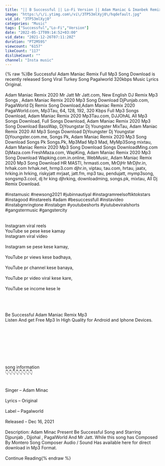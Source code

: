 ```yaml
---
title: "|| B Successful || Lo-Fi Version || Adam Maniac & Imanbek Remixed || Instagram Bgm Sound ||"
image: "https:\/\/i.ytimg.com\/vi\/3TP53mlXyj0\/hqdefault.jpg"
vid_id: "3TP53mlXyj0"
categories: "Music"
tags: ["Successful","Lo-Fi","Version"]
date: "2022-05-17T09:14:52+03:00"
vid_date: "2021-12-26T07:11:20Z"
duration: "PT2M59S"
viewcount: "6157"
likeCount: "117"
dislikeCount: ""
channel: "Insta music"
---
```

{% raw %}Be Successful Adam Maniac Remix Full Mp3 Song Download is recently released Song Viral Turkey Song Pagalworld 320kbps Music Lyrics Original.<br /><br />Adam Maniac Remix 2020 Mr Jatt Mr Jatt.com, New English DJ Remix Mp3 Songs , Adam Maniac Remix 2020 Mp3 Song Download DjPunjab.com, PagalWorld Dj Remix Song Download,Adam Maniac Remix 2020 PagalWorld.com, Mp3Tau, 64, 128, 192, 320 Kbps Full Mp3 Songs Download, Adam Maniac Remix 2020 Mp3Tau.com, DJJOhAL All Mp3 Songs Download, Full Songs Download, Adam Maniac Remix 2020 Mp3 Song Download BassWap, DjYoungstar Dj Youngster MixTau, Adam Maniac Remix 2020 All Mp3 Songs Download DjYoungster Dj Youngstar DjYoungster.com.me, Songs Pk, Adam Maniac Remix 2020 Mp3 Song Download Songs Pk Songs.Pk, Mp3Mad Mp3 Mad, MyMp3Song mixtau, Adam Maniac Remix 2020 Mp3 Song Download Songs DownloadMing.com DjMaza.com FreshMaza.com, WapKing, Adam Maniac Remix 2020 Mp3 Song Download Wapking.com.in.online, WebMusic, Adam Maniac Remix 2020 Mp3 Song Download HR MASTI, hrmasti.com, MrDjHr MrDjhr.in, hrhak.com hrhak.net, hrmp3.com djhr.in, viptau, tau.com, hrtau, jaatx, hrking.in hrking, riskyjatt mrjaat, jatt.fm, mp3 tau, pendujatt, mymp3song, songsmp3.cool, dj hr king djhrking, downloadming, songs.pk, mixtau, All Dj Remix Download.<br /><br /> #instamusic #newsong2021 #jubinnautiyal #instagramreelsoftiktokstars #instagood #instareels #adam #besuccessfull #instavideo #instabgmringtone #instabgm #youtubeshorts #yiutubeviralshorts <br />#gangstermusic #gangstercity <br /><br /><br />Instagram viral reels<br />YouTube se pese kese kamay<br />Instagram viral video<br /><br />Instagram se pese kese kamay, <br /><br />YouTube pr views kese badhaya, <br /><br />YouTube pr channel kese banaya, <br /><br />YouTube pr video viral kese kare, <br /><br />YouTube se income kese le <br /><br /><br /><br /><br />Be Successful Adam Maniac Remix Mp3<br />Listen And get Free Mp3 In High Quality for Android and Iphone Devices.<br /><br /><br /> <br /><br /><br /> <br /><br /><br /> song information<br />👇👇👇👇👇👇👇👇<br /><br /><br />Singer – Adam Minac<br /><br />Lyrics – Original<br /><br />Label – Pagalworld<br /><br />Released – Dec 16, 2021<br /><br />Description: Adam Minac Present Be Successful Song and Starring Djpunjab , Djjohal , PagalWorld And Mr Jatt. While this song has Composed By Montero Song Composer Audio / Sound Has available here for direct download in Mp3 Format.<br /><br />Continue Reading{% endraw %}
